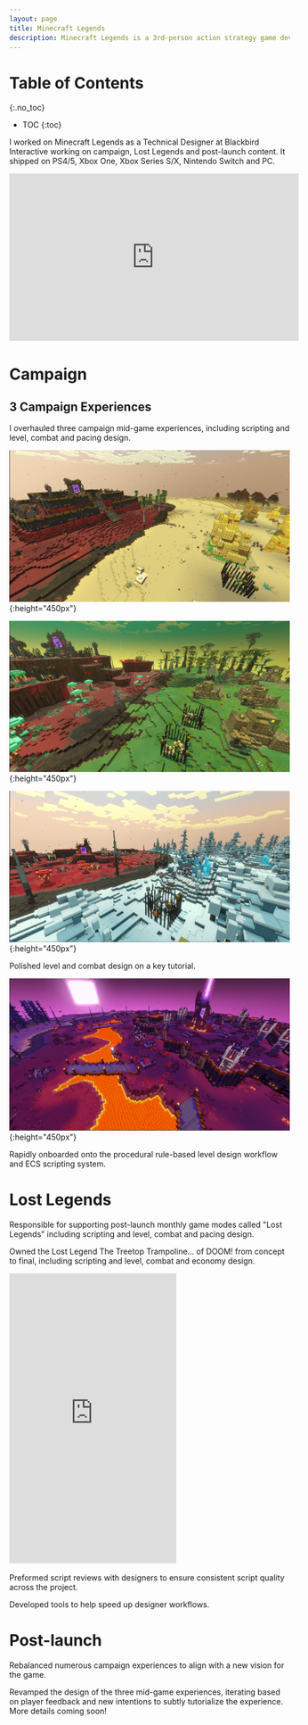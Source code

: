```yaml
---
layout: page
title: Minecraft Legends
description: Minecraft Legends is a 3rd-person action strategy game developed by Blackbird Interactive and Mojang Studios.
---
```


# Table of Contents
{:.no_toc}
* TOC
{:toc}

I worked on Minecraft Legends as a Technical Designer at Blackbird Interactive working on campaign, Lost Legends and post-launch content. It shipped on PS4/5, Xbox One, Xbox Series S/X, Nintendo Switch and PC.

<iframe width="520" height="300" src="https://www.youtube.com/embed/lw6f-tJKoao" frameborder="0" allow="accelerometer; encrypted-media; gyroscope; picture-in-picture" allowfullscreen></iframe>

# Campaign

## 3 Campaign Experiences

I overhauled three campaign mid-game experiences, including scripting and level, combat and pacing design.

![Creeper Homestead](/assets/images/minecraftlegends/creeper-homestead.png){:height="450px"}

![Zombie Homestead](/assets/images/minecraftlegends/zombie-homestead.png){:height="450px"}

![Skeleton Homestead](/assets/images/minecraftlegends/skeleton-homestead.png){:height="450px"}

Polished level and combat design on a key tutorial.

![The final tutorial base](/assets/images/minecraftlegends/dbb.png){:height="450px"}

Rapidly onboarded onto the procedural rule-based level design workflow and ECS scripting system.

# Lost Legends

Responsible for supporting post-launch monthly game modes called "Lost Legends" including scripting and level, combat and pacing design.

Owned the Lost Legend The Treetop Trampoline... of DOOM! from concept to final, including scripting and level, combat and economy design.
<iframe width="300" height="520" src="https://www.youtube.com/embed/HO09NlkWZwM" frameborder="0" allow="accelerometer; encrypted-media; gyroscope; picture-in-picture" allowfullscreen></iframe>

Preformed script reviews with designers to ensure consistent script quality across the project.

Developed tools to help speed up designer workflows.

# Post-launch

Rebalanced numerous campaign experiences to align with a new vision for the game.

Revamped the design of the three mid-game experiences, iterating based on player feedback and new intentions to subtly tutorialize the experience. 
More details coming soon!